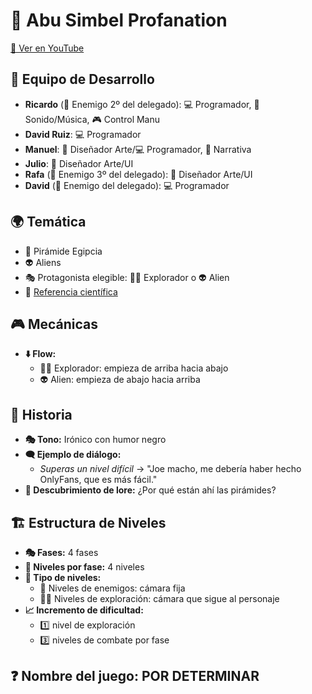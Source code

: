 # 🏺 Abu Simbel Profanation

[🎥 Ver en YouTube](https://www.youtube.com/watch?v=trP6ZcmyF-I)

## 👥 Equipo de Desarrollo

- **Ricardo** (👾 Enemigo 2º del delegado): 💻 Programador, 🎵 Sonido/Música, 🎮 Control Manu
- **David Ruiz**: 💻 Programador
- **Manuel**: 🎨 Diseñador Arte/💻 Programador, 📜 Narrativa
- **Julio**: 🎨 Diseñador Arte/UI
- **Rafa** (👾 Enemigo 3º del delegado): 🎨 Diseñador Arte/UI
- **David** (👾 Enemigo del delegado): 💻 Programador

## 🌍 Temática

- 🏺 Pirámide Egipcia
- 👽 Aliens
- 🎭 Protagonista elegible: 🧑‍🚀 Explorador o 👽 Alien
- 📜 [Referencia científica](https://www.eldebate.com/ciencia/20250325/hallazgo-ciudad-bajo-piramide-desata-polemica-entre-expertos-no-hay-evidencia-cientifica_281622.html)

## 🎮 Mecánicas

- **⬇️ Flow:**
  - 🧑‍🚀 Explorador: empieza de arriba hacia abajo
  - 👽 Alien: empieza de abajo hacia arriba

## 📝 Historia

- **🎭 Tono:** Irónico con humor negro
- **🗨️ Ejemplo de diálogo:**
  - *Superas un nivel difícil* → "Joe macho, me debería haber hecho OnlyFans, que es más fácil."
- **🔎 Descubrimiento de lore:** ¿Por qué están ahí las pirámides?

## 🏗️ Estructura de Niveles

- **🎭 Fases:** 4 fases
- **🔢 Niveles por fase:** 4 niveles
- **📸 Tipo de niveles:**
  - 🎯 Niveles de enemigos: cámara fija
  - 🏃‍♂️ Niveles de exploración: cámara que sigue al personaje
- **📈 Incremento de dificultad:**
  - 1️⃣ nivel de exploración
  - 3️⃣ niveles de combate por fase

## ❓ Nombre del juego: **POR DETERMINAR**
